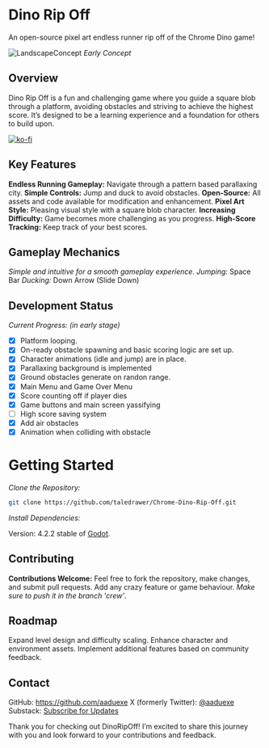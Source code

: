 # Dino Rip Off
An open-source pixel art endless runner rip off of the Chrome Dino game!

![LandscapeConcept](https://github.com/user-attachments/assets/e7fb400c-c0f0-46f3-b785-6fb0dfa9caf7)
*Early Concept*

## Overview
Dino Rip Off is a fun and challenging game where you guide a square blob through a platform, avoiding obstacles and striving to achieve the highest score. It’s designed to be a learning experience and a foundation for others to build upon.

[![ko-fi](https://ko-fi.com/img/githubbutton_sm.svg)](https://ko-fi.com/F1F61270OL)

## Key Features
**Endless Running Gameplay:** Navigate through a pattern based parallaxing city.
**Simple Controls:** Jump and duck to avoid obstacles.
**Open-Source:** All assets and code available for modification and enhancement.
**Pixel Art Style:** Pleasing visual style with a square blob character.
**Increasing Difficulty:** Game becomes more challenging as you progress.
**High-Score Tracking:** Keep track of your best scores.

## Gameplay Mechanics
*Simple and intuitive for a smooth gameplay experience.*
*Jumping:* Space Bar
*Ducking:* Down Arrow (Slide Down)

## Development Status
*Current Progress:*
*(in early stage)*
- [x] Platform looping.
- [x] On-ready obstacle spawning and basic scoring logic are set up.
- [x] Character animations (idle and jump) are in place.
- [x] Parallaxing background is implemented
- [x] Ground obstacles generate on randon range.
- [x] Main Menu and Game Over Menu
- [x] Score counting off if player dies
- [x] Game buttons and main screen yassifying
- [ ] High score saving system
- [x] Add air obstacles
- [x] Animation when colliding with obstacle

# Getting Started
*Clone the Repository:*
```bash
git clone https://github.com/taledrawer/Chrome-Dino-Rip-Off.git
```
*Install Dependencies:*

Version: 4.2.2 stable of [Godot]([https://godotengine.org/](https://godotengine.org/download/archive/4.2.2-stable/)).

## Contributing
**Contributions Welcome:** Feel free to fork the repository, make changes, and submit pull requests. Add any crazy feature or game behaviour. *Make sure to push it in the branch 'crew'*.

## Roadmap
Expand level design and difficulty scaling.
Enhance character and environment assets.
Implement additional features based on community feedback.

## Contact
GitHub: https://github.com/aaduexe
X (formerly Twitter): [@aaduexe](https://x.com/aaduexe)
Substack: [Subscribe for Updates](https://taledrawer.substack.com)

Thank you for checking out DinoRipOff! I’m excited to share this journey with you and look forward to your contributions and feedback.
